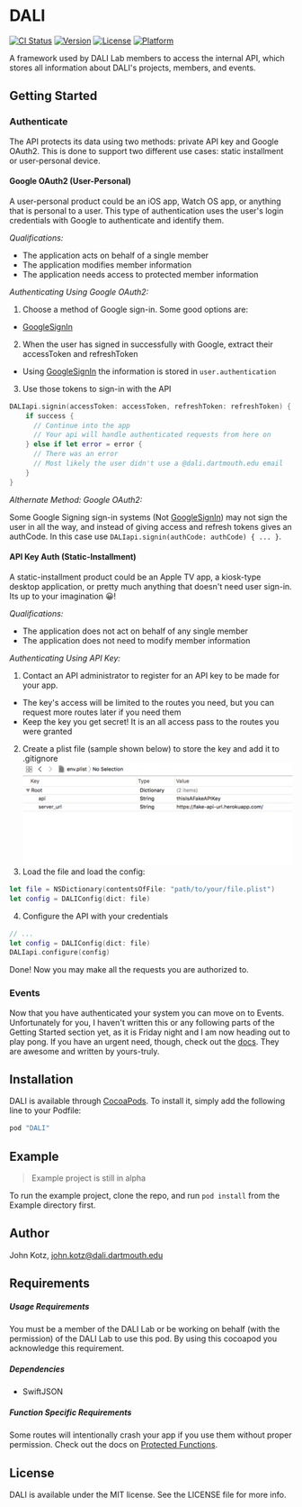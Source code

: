 # DALI

[![CI Status](https://travis-ci.org/dali-lab/DALI-Framework.svg?branch=master)](https://travis-ci.org/dali-lab/DALI-Framework)
[![Version](https://img.shields.io/cocoapods/v/DALI.svg?style=flat)](http://cocoapods.org/pods/DALI)
[![License](https://img.shields.io/cocoapods/l/DALI.svg?style=flat)](http://cocoapods.org/pods/DALI)
[![Platform](https://img.shields.io/cocoapods/p/DALI.svg?style=flat)](http://cocoapods.org/pods/DALI)

A framework used by DALI Lab members to access the internal API, which stores all information about DALI's projects, members, and events.

## Getting Started

### Authenticate
The API protects its data using two methods: private API key and Google OAuth2. This is done to support two different use cases: static installment or user-personal device.

#### Google OAuth2 (User-Personal)
A user-personal product could be an iOS app, Watch OS app, or anything that is personal to a user. This type of authentication uses the user's login credentials with Google to authenticate and identify them.

_Qualifications:_
- The application acts on behalf of a single member
- The application modifies member information
- The application needs access to protected member information

_Authenticating Using Google OAuth2:_
1. Choose a method of Google sign-in. Some good options are:
  - [GoogleSignIn](https://cocoapods.org/pods/GoogleSignIn)
2. When the user has signed in successfully with Google, extract their accessToken and refreshToken
  - Using [GoogleSignIn](https://cocoapods.org/pods/GoogleSignIn) the information is stored in `user.authentication`
3. Use those tokens to sign-in with the API
```swift
DALIapi.signin(accessToken: accessToken, refreshToken: refreshToken) { (success, error) in
    if success {
      // Continue into the app
      // Your api will handle authenticated requests from here on
    } else if let error = error {
      // There was an error
      // Most likely the user didn't use a @dali.dartmouth.edu email
    }
}
```

_Althernate Method: Google OAuth2:_

Some Google Signing sign-in systems (Not [GoogleSignIn](https://cocoapods.org/pods/GoogleSignIn)) may not sign the user in all the way, and instead of giving access and refresh tokens gives an authCode. In this case use `DALIapi.signin(authCode: authCode) { ... }`.

#### API Key Auth (Static-Installment)
A static-installment product could be an Apple TV app, a kiosk-type desktop application, or pretty much anything that doesn't need user sign-in. Its up to your imagination 😀!

_Qualifications:_
- The application does not act on behalf of any single member
- The application does not need to modify member information

_Authenticating Using API Key:_
1. Contact an API administrator to register for an API key to be made for your app.
  - The key's access will be limited to the routes you need, but you can request more routes later if you need them
  - Keep the key you get secret! It is an all access pass to the routes you were granted
2. Create a plist file (sample shown below) to store the key and add it to .gitignore
![envFile](./images/envFile.png)
3. Load the file and load the config:
```swift
let file = NSDictionary(contentsOfFile: "path/to/your/file.plist")
let config = DALIConfig(dict: file)
```
4. Configure the API with your credentials
```swift
// ...
let config = DALIConfig(dict: file)
DALIapi.configure(config)
```

Done! Now you may make all the requests you are authorized to.

### Events

Now that you have authenticated your system you can move on to Events. Unfortunately for you, I haven't written this or any following parts of the Getting Started section yet, as it is Friday night and I am now heading out to play pong. If you have an urgent need, though, check out the [docs](https://dali-lab.github.io/DALI-Framework/). They are awesome and written by yours-truly.

## Installation

DALI is available through [CocoaPods](http://cocoapods.org). To install
it, simply add the following line to your Podfile:

```ruby
pod "DALI"
```

## Example
> Example project is still in alpha

To run the example project, clone the repo, and run `pod install` from the Example directory first.

## Author

John Kotz, john.kotz@dali.dartmouth.edu

## Requirements
##### Usage Requirements
You must be a member of the DALI Lab or be working on behalf (with the permission) of the DALI Lab to use this pod. By using this cocoapod you acknowledge this requirement.

##### Dependencies
- SwiftJSON

##### Function Specific Requirements
Some routes will intentionally crash your app if you use them without proper permission. Check out the docs on [Protected Functions]().

## License

DALI is available under the MIT license. See the LICENSE file for more info.
